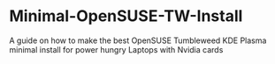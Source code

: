 # Minimal-OpenSUSE-TW-Install
A guide on how to make the best OpenSUSE Tumbleweed KDE Plasma minimal install for power hungry Laptops with Nvidia cards
